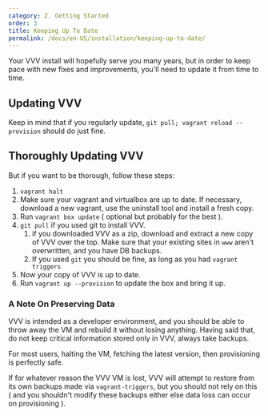 ```yaml
---
category: 2. Getting Started
order: 3
title: Keeping Up To Date
permalink: /docs/en-US/installation/keeping-up-to-date/
---
```


Your VVV install will hopefully serve you many years, but in order to keep pace with new fixes and improvements, you'll need to update it from time to time.

## Updating VVV

Keep in mind that if you regularly update, `git pull; vagrant reload --provision` should do just fine.

## Thoroughly Updating VVV

But if you want to be thorough, follow these steps:

 1. `vagrant halt`
 2. Make sure your vagrant and virtualbox are up to date. If necessary, download a new vagrant, use the uninstall tool and install a fresh copy.
 3. Run `vagrant box update` ( optional but probably for the best ).
 4. `git pull` if you used git to install VVV.
    1.  if you downloaded VVV as a zip, download and extract a new copy of VVV over the top. Make sure that your existing sites in `www` aren't overwritten, and you have DB backups.
    2. If you used `git` you should be fine, as long as you had `vagrant triggers`
 5. Now your copy of VVV is up to date.
 6. Run `vagrant up --provision` to update the box and bring it up.

### A Note On Preserving Data

VVV is intended as a developer environment, and you should be able to throw away the VM and rebuild it without losing anything. Having said that, do not keep critical information stored only in VVV, always take backups.

For most users, halting the VM, fetching the latest version, then provisioning is perfectly safe.

If for whatever reason the VVV VM is lost, VVV will attempt to restore from its own backups made via `vagrant-triggers`, but you should not rely on this ( and you shouldn't modify these backups either else data loss can occur on provisioning ).

